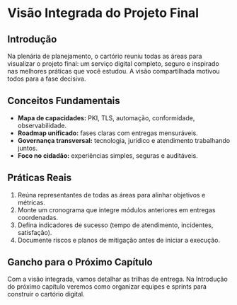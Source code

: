 # Visão Integrada do Projeto Final

## Introdução

Na plenária de planejamento, o cartório reuniu todas as áreas para visualizar o projeto final: um serviço digital completo, seguro e inspirado nas melhores práticas que você estudou. A visão compartilhada motivou todos para a fase decisiva.

## Conceitos Fundamentais

- **Mapa de capacidades:** PKI, TLS, automação, conformidade, observabilidade.
- **Roadmap unificado:** fases claras com entregas mensuráveis.
- **Governança transversal:** tecnologia, jurídico e atendimento trabalhando juntos.
- **Foco no cidadão:** experiências simples, seguras e auditáveis.

## Práticas Reais

1. Reúna representantes de todas as áreas para alinhar objetivos e métricas.
2. Monte um cronograma que integre módulos anteriores em entregas coordenadas.
3. Defina indicadores de sucesso (tempo de atendimento, incidentes, satisfação).
4. Documente riscos e planos de mitigação antes de iniciar a execução.

## Gancho para o Próximo Capítulo

Com a visão integrada, vamos detalhar as trilhas de entrega. Na Introdução do próximo capítulo veremos como organizar equipes e sprints para construir o cartório digital.
